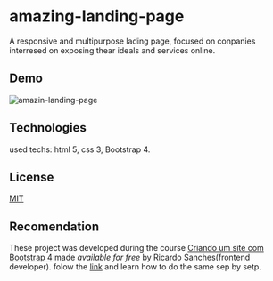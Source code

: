 # amazing-landing-page
A responsive and multipurpose lading page, focused on conpanies interresed on exposing thear ideals and services online.

## Demo
![amazin-landing-page](https://user-images.githubusercontent.com/38070519/91673401-3f3cd700-eb34-11ea-9064-336b943aa01e.gif)

## Technologies 
used techs: html 5, css 3, Bootstrap 4.

## License
[MIT](https://choosealicense.com/licenses/mit/)

## Recomendation
These project was developed during the course [Criando um site com Bootstrap 4](https://www.youtube.com/watch?v=_0PL45xM__0&list=PLBbHLUbqqCrTwIrdix6kl84m4OPE0JexR) made
*available for free* by Ricardo Sanches(frontend developer). folow the [link](https://www.youtube.com/watch?v=_0PL45xM__0&list=PLBbHLUbqqCrTwIrdix6kl84m4OPE0JexR) 
and learn how to do the same sep by setp.
